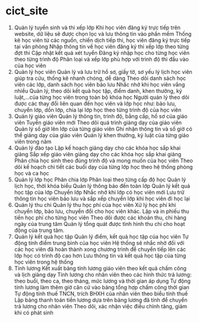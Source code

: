 # cict_site
1. Quản lý tuyển sinh và thi xếp lớp
 Khi học viên đăng ký trực tiếp trên website, dữ liệu sẽ được chọn lọc và lưu thông tin vào phần mềm
 Thống kê học viên từ các nguồn, chiến dịch tiếp thi, học viên đăng ký trực tiếp tại văn phòng
 Nhập thông tin về học viên đăng ký thi xếp lớp theo từng đợt thi
 Cập nhật kết quả xét tuyển
 Đăng ký nhập học cho từng học viên theo từng trình độ
 Phân loại và xếp lớp phù hợp với trình độ thi đầu vào của học viên
2. Quản lý học viên
 Quản lý và lưu trữ hồ sơ, giấy tờ, sơ yếu lý lịch học viên giúp tra cứu, thống kê nhanh chóng, dễ dàng
 Theo dõi danh sách học viên các lớp, danh sách học viên bảo lưu
 Nhắc nhở khi học viên vắng nhiều
 Quản lý, theo dõi kết quả học tập, điểm danh, khen thưởng, kỷ luật,…của từng học viên trong toàn bộ khóa học
 Người quản lý theo dõi được các thay đổi liên quan đến học viên và lớp học như: bảo lưu, chuyển lớp, dồn lớp, chia lại lớp học theo từng trình độ của học viên
3. Quản lý giáo viên
 Quản lý thông tin, trình độ, bằng cấp, hồ sơ của giáo viên
 Tuyển giáo viên mới
 Theo dõi quá trình giảng dạy của giáo viên
 Quản lý số giờ lên lớp của từng giáo viên
 Ghi nhận thông tin và số giờ có thể giảng dạy của giáo viên
 Quản lý khen thưởng, kỷ luật của từng giáo viên trong năm
4. Quản lý đào tạo
 Lập kế hoạch giảng dạy cho các khóa học sắp khai giảng
 Sắp xếp giáo viên giảng dạy cho các khóa học sắp khai giảng
 Phân chia học sinh theo đúng trình độ và mong muốn của học viên
 Theo dõi kế hoạch chi tiết các buổi dạy của từng lớp học theo hệ thống phòng học và ca học
5. Quản lý lớp học
 Phân chia lớp
 Phân loại theo từng cấp độ học
 Quản lý lịch học, thời khóa biểu
 Quản lý thông báo đến toàn lớp
 Quản lý kết quả học tập của lớp
 Chuyển lớp
 Nhắc nhở khi lớp có học viên mới
 Lưu trữ thông tin học viên bảo lưu và sắp xếp chuyển lớp khi học viên đi học lại
6. Quản lý thu chi
 Quản lý thu học phí của học viên
 Xử lý học phí khi chuyển lớp, bảo lưu, chuyển đổi cho học viên khác.
 Lập và in phiếu thu tiền học phí cho từng học viên
 Theo dõi được các khoản thu, chi hàng ngày của trung tâm
 Quản lý tổng quát được tình hình thu chi cho hoạt động của trung tâm.
7. Quản lý kết quả học tập
 Quản lý điểm, kết quả học tập của học viên
 Tự động tính điểm trung bình của học viên
 Hệ thống sẽ nhắc nhở đối với các học viên đã hoàn thành xong chương trình để chuyển tiếp lên các lớp học có trình độ cao hơn
 Lưu thông tin và kết quả học tập của từng học viên trong hệ thống
8. Tính lương
 Kết xuất bảng tính lương giáo viên theo kết quả chấm công và lịch giảng dạy
 Tính lương cho nhân viên theo các hình thức trả lương: theo buổi, theo ca, theo tháng, mức lương và thời gian áp dụng
 Tự động tính lương làm thêm giờ căn cứ vào bảng tổng hợp chấm công thời gian
 Tự động tính thuế TNCN, trích BHXH của nhân viên theo biểu tính thuế
 Lập bảng thanh toán tiền lương dựa trên bảng lương đã tính để chuyển trả lương cho nhân viên
 Theo dõi, xác nhận việc điều chỉnh tăng, giảm khi có phát sinh